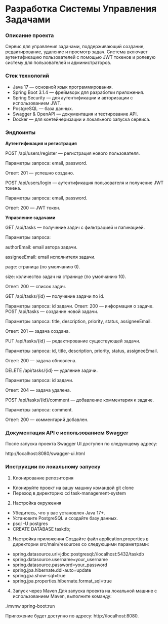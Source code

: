 # Разработка Системы Управления Задачами
### Описание проекта
Сервис для управления задачами, поддерживающий создание, редактирование, удаление и просмотр задач. Система включает аутентификацию пользователей с помощью JWT токенов и ролевую систему для пользователей и администраторов.
### Стек технологий
- Java 17 — основной язык программирования.
- Spring Boot 3.1.4 — фреймворк для разработки приложения.
- Spring Security — для аутентификации и авторизации с использованием JWT.
- PostgreSQL — база данных.
- Swagger & OpenAPI — документация и тестирование API.
- Docker — для контейнеризации и локального запуска сервиса.
### Эндпоинты
**Аутентификация и регистрация**

POST /api/users/register — регистрация нового пользователя.

Параметры запроса: email, password.

Ответ: 201 — успешно создано.

POST /api/users/login — аутентификация пользователя и получение JWT токена.

Параметры запроса: email, password.

Ответ: 200 — JWT токен.

**Управление задачами**

GET /api/tasks — получение задач с фильтрацией и пагинацией.

Параметры запроса:

authorEmail: email автора задачи.

assigneeEmail: email исполнителя задачи.

page: страница (по умолчанию 0).

size: количество задач на странице (по умолчанию 10).

Ответ: 200 — список задач.

GET /api/tasks/{id} — получение задачи по id.

Параметры запроса: id задачи.
Ответ: 200 — информация о задаче.
POST /api/tasks — создание новой задачи.

Параметры запроса: title, description, priority, status, assigneeEmail.

Ответ: 201 — задача создана.

PUT /api/tasks/{id} — редактирование существующей задачи.

Параметры запроса: id, title, description, priority, status, assigneeEmail.

Ответ: 200 — задача обновлена.

DELETE /api/tasks/{id} — удаление задачи.

Параметры запроса: id задачи.

Ответ: 204 — задача удалена.

POST /api/tasks/{id}/comment — добавление комментария к задаче.

Параметры запроса: comment.

Ответ: 200 — комментарий добавлен.

### Документация API с использованием Swagger
После запуска проекта Swagger UI доступен по следующему адресу:

http://localhost:8080/swagger-ui.html

### Инструкции по локальному запуску
1. Клонирование репозитория
- Клонируйте проект на вашу машину командой git clone
- Переход в директорию cd task-management-system
2. Настройка окружения
- Убедитесь, что у вас установлен Java 17+.
- Установите PostgreSQL и создайте базу данных.
- psql -U postgres
- CREATE DATABASE taskdb;
3. Настройка приложения
Создайте файл application.properties в директории src/main/resources со следующими параметрами:
- spring.datasource.url=jdbc:postgresql://localhost:5432/taskdb
- spring.datasource.username=your_username
- spring.datasource.password=your_password
- spring.jpa.hibernate.ddl-auto=update
- spring.jpa.show-sql=true
- spring.jpa.properties.hibernate.format_sql=true

4. Запуск через Maven
Для запуска проекта на локальной машине с использованием Maven, выполните команду:

./mvnw spring-boot:run

Приложение будет доступно по адресу: http://localhost:8080.
